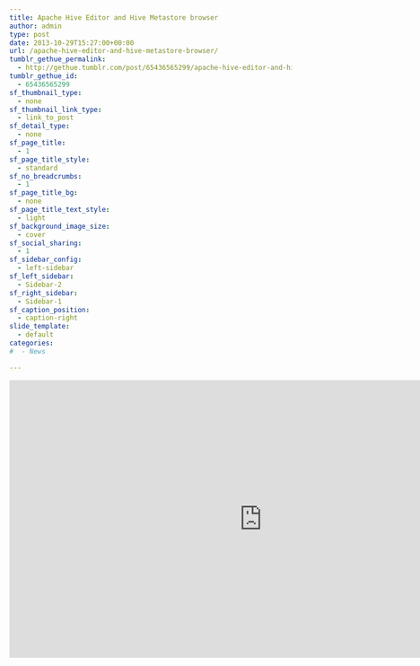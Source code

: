 ```yaml
---
title: Apache Hive Editor and Hive Metastore browser
author: admin
type: post
date: 2013-10-29T15:27:00+00:00
url: /apache-hive-editor-and-hive-metastore-browser/
tumblr_gethue_permalink:
  - http://gethue.tumblr.com/post/65436565299/apache-hive-editor-and-hive-metastore-browser
tumblr_gethue_id:
  - 65436565299
sf_thumbnail_type:
  - none
sf_thumbnail_link_type:
  - link_to_post
sf_detail_type:
  - none
sf_page_title:
  - 1
sf_page_title_style:
  - standard
sf_no_breadcrumbs:
  - 1
sf_page_title_bg:
  - none
sf_page_title_text_style:
  - light
sf_background_image_size:
  - cover
sf_social_sharing:
  - 1
sf_sidebar_config:
  - left-sidebar
sf_left_sidebar:
  - Sidebar-2
sf_right_sidebar:
  - Sidebar-1
sf_caption_position:
  - caption-right
slide_template:
  - default
categories:
#  - News

---
```

<iframe src="http://www.slideshare.net/slideshow/embed_code/27695672" height="495" width="900" frameborder="0" marginwidth="0" marginheight="0" scrolling="no"></iframe>
